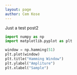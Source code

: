```yaml
---
layout: page
author: Cem Kose
---
```


Just a test post2


```python
import numpy as np
import matplotlib.pyplot as plt

window = np.hamming(51)
plt.plot(window)
plt.title("Hamming Window")
plt.ylabel("Ampliture")
plt.xlabel("Sample")
```

